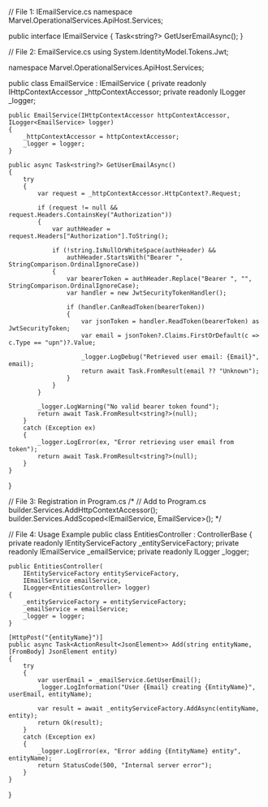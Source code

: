 // File 1: IEmailService.cs
namespace Marvel.OperationalServices.ApiHost.Services;

public interface IEmailService
{
    Task<string?> GetUserEmailAsync();
}

// File 2: EmailService.cs
using System.IdentityModel.Tokens.Jwt;

namespace Marvel.OperationalServices.ApiHost.Services;

public class EmailService : IEmailService
{
    private readonly IHttpContextAccessor _httpContextAccessor;
    private readonly ILogger<EmailService> _logger;

    public EmailService(IHttpContextAccessor httpContextAccessor, ILogger<EmailService> logger)
    {
        _httpContextAccessor = httpContextAccessor;
        _logger = logger;
    }

    public async Task<string?> GetUserEmailAsync()
    {
        try
        {
            var request = _httpContextAccessor.HttpContext?.Request;
            
            if (request != null && request.Headers.ContainsKey("Authorization"))
            {
                var authHeader = request.Headers["Authorization"].ToString();
                
                if (!string.IsNullOrWhiteSpace(authHeader) && 
                    authHeader.StartsWith("Bearer ", StringComparison.OrdinalIgnoreCase))
                {
                    var bearerToken = authHeader.Replace("Bearer ", "", StringComparison.OrdinalIgnoreCase);
                    var handler = new JwtSecurityTokenHandler();
                    
                    if (handler.CanReadToken(bearerToken))
                    {
                        var jsonToken = handler.ReadToken(bearerToken) as JwtSecurityToken;
                        var email = jsonToken?.Claims.FirstOrDefault(c => c.Type == "upn")?.Value;
                        
                        _logger.LogDebug("Retrieved user email: {Email}", email);
                        return await Task.FromResult(email ?? "Unknown");
                    }
                }
            }
            
            _logger.LogWarning("No valid bearer token found");
            return await Task.FromResult<string?>(null);
        }
        catch (Exception ex)
        {
            _logger.LogError(ex, "Error retrieving user email from token");
            return await Task.FromResult<string?>(null);
        }
    }
}

// File 3: Registration in Program.cs
/*
// Add to Program.cs
builder.Services.AddHttpContextAccessor();
builder.Services.AddScoped<IEmailService, EmailService>();
*/

// File 4: Usage Example
public class EntitiesController : ControllerBase
{
    private readonly IEntityServiceFactory _entityServiceFactory;
    private readonly IEmailService _emailService;
    private readonly ILogger<EntitiesController> _logger;

    public EntitiesController(
        IEntityServiceFactory entityServiceFactory,
        IEmailService emailService,
        ILogger<EntitiesController> logger)
    {
        _entityServiceFactory = entityServiceFactory;
        _emailService = emailService;
        _logger = logger;
    }

    [HttpPost("{entityName}")]
    public async Task<ActionResult<JsonElement>> Add(string entityName, [FromBody] JsonElement entity)
    {
        try
        {
            var userEmail = _emailService.GetUserEmail();
            _logger.LogInformation("User {Email} creating {EntityName}", userEmail, entityName);
            
            var result = await _entityServiceFactory.AddAsync(entityName, entity);
            return Ok(result);
        }
        catch (Exception ex)
        {
            _logger.LogError(ex, "Error adding {EntityName} entity", entityName);
            return StatusCode(500, "Internal server error");
        }
    }
}